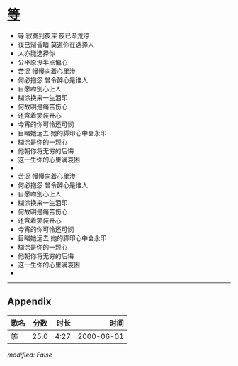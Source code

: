 # [等](https://music.163.com/song?id=27506283)

* 等 寂寞到夜深 夜已渐荒凉
* 夜已渐昏暗 莫道你在选择人
* 人亦能选择你
* 公平原没半点偏心
* 苦涩 慢慢向着心里渗
* 何必抱怨 曾令醉心是谁人
* 自愿吻别心上人
* 糊涂换来一生泪印
* 何故明是痛苦伤心
* 还含着笑装开心
* 今宵的你可怜还可悯
* 目睹她远去 她的脚印心中会永印
* 糊涂是你的一颗心
* 他朝你将无穷的后悔
* 这一生你的心里满哀困
* 
* 苦涩 慢慢向着心里渗
* 何必抱怨 曾令醉心是谁人
* 自愿吻别心上人
* 糊涂换来一生泪印
* 何故明是痛苦伤心
* 还含着笑装开心
* 今宵的你可怜还可悯
* 目睹她远去 她的脚印心中会永印
* 糊涂是你的一颗心
* 他朝你将无穷的后悔
* 这一生你的心里满哀困
* 


---

## Appendix

|歌名|分数|时长|时间|
|:---|:---:|---:|---:|
|等|25.0|4:27|2000-06-01

*modified: False*